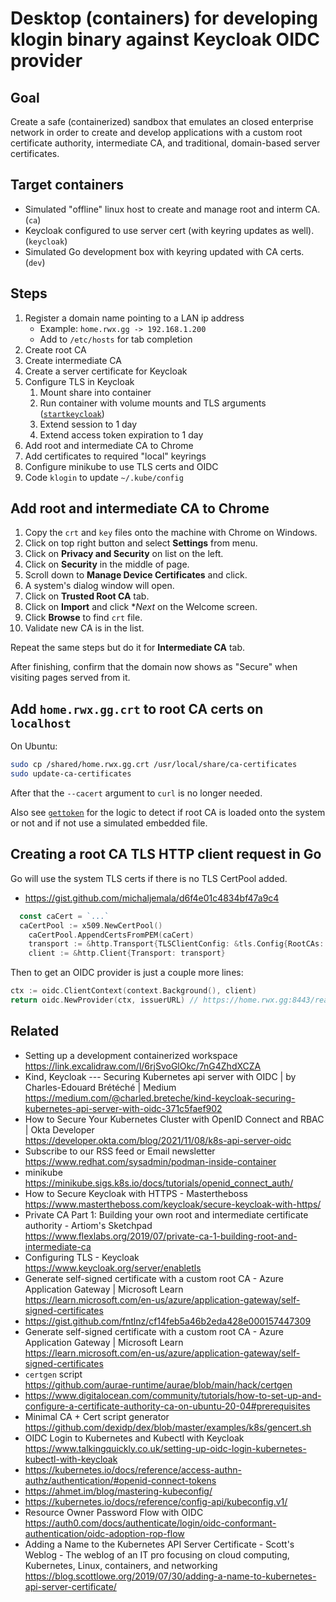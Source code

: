 # Desktop (containers) for developing klogin binary against Keycloak OIDC provider

## Goal

Create a safe (containerized) sandbox that emulates an closed enterprise network in order to create and develop applications with a custom root certificate authority, intermediate CA, and traditional, domain-based server certificates.

## Target containers

* Simulated "offline" linux host to create and manage root and interm CA. (`ca`)
* Keycloak configured to use server cert (with keyring updates as well). (`keycloak`)
* Simulated Go development box with keyring updated with CA certs. (`dev`)

## Steps

1. Register a domain name pointing to a LAN ip address
    * Example: `home.rwx.gg -> 192.168.1.200`
    * Add to `/etc/hosts` for tab completion
1. Create root CA
1. Create intermediate CA
1. Create a server certificate for Keycloak
1. Configure TLS in Keycloak
    1. Mount share into container
    1. Run container with volume mounts and TLS arguments ([`startkeycloak`](startkeycloak))
    1. Extend session to 1 day
    1. Extend access token expiration to 1 day
1. Add root and intermediate CA to Chrome 
1. Add certificates to required "local" keyrings
1. Configure minikube to use TLS certs and OIDC
1. Code `klogin` to update `~/.kube/config`

## Add root and intermediate CA to Chrome

1. Copy the `crt` and `key` files onto the machine with Chrome on Windows.
1. Click on top right button and select **Settings** from menu.
1. Click on **Privacy and Security** on list on the left.
1. Click on **Security** in the middle of page.
1. Scroll down to **Manage Device Certificates** and click.
1. A system's dialog window will open.
1. Click on **Trusted Root CA** tab.
1. Click on **Import** and click **Next* on the Welcome screen.
1. Click **Browse** to find `crt` file.
1. Validate new CA is in the list.

Repeat the same steps but do it for **Intermediate CA** tab.

After finishing, confirm that the domain now shows as "Secure" when visiting pages served from it.

## Add `home.rwx.gg.crt` to root CA certs on `localhost`

On Ubuntu:

```sh
sudo cp /shared/home.rwx.gg.crt /usr/local/share/ca-certificates
sudo update-ca-certificates
```

After that the `--cacert` argument to `curl` is no longer needed.

Also see [`gettoken`](gettoken) for the logic to detect if root CA is loaded onto the system or not and if not use a simulated embedded file.

## Creating a root CA TLS HTTP client request in Go

Go will use the system TLS certs if there is no TLS CertPool added.

* <https://gist.github.com/michaljemala/d6f4e01c4834bf47a9c4>

```go
  const caCert = `...`
  caCertPool := x509.NewCertPool()
	caCertPool.AppendCertsFromPEM(caCert)
	transport := &http.Transport{TLSClientConfig: &tls.Config{RootCAs: caCertPool}}
	client := &http.Client{Transport: transport}
```

Then to get an OIDC provider is just a couple more lines:

```go
ctx := oidc.ClientContext(context.Background(), client)
return oidc.NewProvider(ctx, issuerURL) // https://home.rwx.gg:8443/realms/k8s
```

## Related

* Setting up a development containerized workspace  
  <https://link.excalidraw.com/l/6rjSvoGlOkc/7nG4ZhdXCZA>
* Kind, Keycloak --- Securing Kubernetes api server with OIDC \| by Charles-Edouard Brétéché \| Medium  
  <https://medium.com/@charled.breteche/kind-keycloak-securing-kubernetes-api-server-with-oidc-371c5faef902>
* How to Secure Your Kubernetes Cluster with OpenID Connect and RBAC \| Okta Developer  
  <https://developer.okta.com/blog/2021/11/08/k8s-api-server-oidc>
* Subscribe to our RSS feed or Email newsletter  
  <https://www.redhat.com/sysadmin/podman-inside-container>
* minikube  
  <https://minikube.sigs.k8s.io/docs/tutorials/openid_connect_auth/>
* How to Secure Keycloak with HTTPS - Mastertheboss  
  <https://www.mastertheboss.com/keycloak/secure-keycloak-with-https/>
* Private CA Part 1: Building your own root and intermediate certificate authority - Artiom\'s Sketchpad  
  <https://www.flexlabs.org/2019/07/private-ca-1-building-root-and-intermediate-ca>
* Configuring TLS - Keycloak  
  <https://www.keycloak.org/server/enabletls>
* Generate self-signed certificate with a custom root CA - Azure Application Gateway \| Microsoft Learn  
  <https://learn.microsoft.com/en-us/azure/application-gateway/self-signed-certificates>
* <https://gist.github.com/fntlnz/cf14feb5a46b2eda428e000157447309>
* Generate self-signed certificate with a custom root CA - Azure Application Gateway \| Microsoft Learn  
  <https://learn.microsoft.com/en-us/azure/application-gateway/self-signed-certificates>
* `certgen` script  
  <https://github.com/aurae-runtime/aurae/blob/main/hack/certgen>
* <https://www.digitalocean.com/community/tutorials/how-to-set-up-and-configure-a-certificate-authority-ca-on-ubuntu-20-04#prerequisites>
* Minimal CA + Cert script generator  
  <https://github.com/dexidp/dex/blob/master/examples/k8s/gencert.sh>
* OIDC Login to Kubernetes and Kubectl with Keycloak  
  <https://www.talkingquickly.co.uk/setting-up-oidc-login-kubernetes-kubectl-with-keycloak>
* <https://kubernetes.io/docs/reference/access-authn-authz/authentication/#openid-connect-tokens>
* <https://ahmet.im/blog/mastering-kubeconfig/>
* <https://kubernetes.io/docs/reference/config-api/kubeconfig.v1/>
* Resource Owner Password Flow with OIDC  
  <https://auth0.com/docs/authenticate/login/oidc-conformant-authentication/oidc-adoption-rop-flow>
* Adding a Name to the Kubernetes API Server Certificate - Scott\'s Weblog - The weblog of an IT pro focusing on cloud computing, Kubernetes, Linux, containers, and networking  
  <https://blog.scottlowe.org/2019/07/30/adding-a-name-to-kubernetes-api-server-certificate/>
